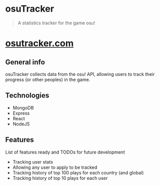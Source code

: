 # osuTracker
> A statistics tracker for the game osu!

# [osutracker.com](https://osutracker.com)

## General info
osuTracker collects data from the osu! API, allowing users to track their progress (or other peoples) in the game. 

## Technologies
* MongoDB 
* Express
* React
* NodeJS

## Features
List of features ready and TODOs for future development
* Tracking user stats
* Allowing any user to apply to be tracked
* Tracking history of top 100 plays for each country (and global)
* Tracking history of top 10 plays for each user
